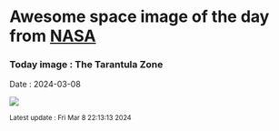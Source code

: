 
# Awesome space image of the day from [NASA](https://api.nasa.gov/)

### Today image : The Tarantula Zone
Date : 2024-03-08

![](https://apod.nasa.gov/apod/image/2403/Tarantula-HST-ESO-Webb-SS1024.jpg)

<small>Latest update : Fri Mar  8 22:13:13 2024</small>
        